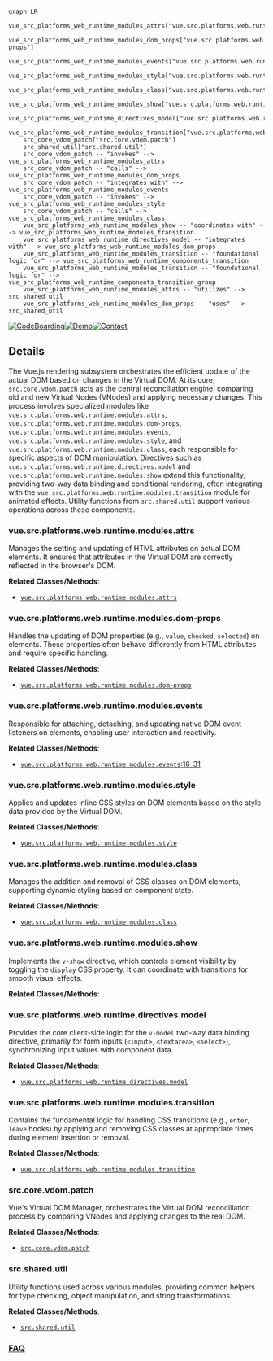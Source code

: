 ```mermaid
graph LR
    vue_src_platforms_web_runtime_modules_attrs["vue.src.platforms.web.runtime.modules.attrs"]
    vue_src_platforms_web_runtime_modules_dom_props["vue.src.platforms.web.runtime.modules.dom-props"]
    vue_src_platforms_web_runtime_modules_events["vue.src.platforms.web.runtime.modules.events"]
    vue_src_platforms_web_runtime_modules_style["vue.src.platforms.web.runtime.modules.style"]
    vue_src_platforms_web_runtime_modules_class["vue.src.platforms.web.runtime.modules.class"]
    vue_src_platforms_web_runtime_modules_show["vue.src.platforms.web.runtime.modules.show"]
    vue_src_platforms_web_runtime_directives_model["vue.src.platforms.web.runtime.directives.model"]
    vue_src_platforms_web_runtime_modules_transition["vue.src.platforms.web.runtime.modules.transition"]
    src_core_vdom_patch["src.core.vdom.patch"]
    src_shared_util["src.shared.util"]
    src_core_vdom_patch -- "invokes" --> vue_src_platforms_web_runtime_modules_attrs
    src_core_vdom_patch -- "calls" --> vue_src_platforms_web_runtime_modules_dom_props
    src_core_vdom_patch -- "integrates with" --> vue_src_platforms_web_runtime_modules_events
    src_core_vdom_patch -- "invokes" --> vue_src_platforms_web_runtime_modules_style
    src_core_vdom_patch -- "calls" --> vue_src_platforms_web_runtime_modules_class
    vue_src_platforms_web_runtime_modules_show -- "coordinates with" --> vue_src_platforms_web_runtime_modules_transition
    vue_src_platforms_web_runtime_directives_model -- "integrates with" --> vue_src_platforms_web_runtime_modules_dom_props
    vue_src_platforms_web_runtime_modules_transition -- "foundational logic for" --> vue_src_platforms_web_runtime_components_transition
    vue_src_platforms_web_runtime_modules_transition -- "foundational logic for" --> vue_src_platforms_web_runtime_components_transition_group
    vue_src_platforms_web_runtime_modules_attrs -- "utilizes" --> src_shared_util
    vue_src_platforms_web_runtime_modules_dom_props -- "uses" --> src_shared_util
```

[![CodeBoarding](https://img.shields.io/badge/Generated%20by-CodeBoarding-9cf?style=flat-square)](https://github.com/CodeBoarding/GeneratedOnBoardings)[![Demo](https://img.shields.io/badge/Try%20our-Demo-blue?style=flat-square)](https://www.codeboarding.org/demo)[![Contact](https://img.shields.io/badge/Contact%20us%20-%20contact@codeboarding.org-lightgrey?style=flat-square)](mailto:contact@codeboarding.org)

## Details

The Vue.js rendering subsystem orchestrates the efficient update of the actual DOM based on changes in the Virtual DOM. At its core, `src.core.vdom.patch` acts as the central reconciliation engine, comparing old and new Virtual Nodes (VNodes) and applying necessary changes. This process involves specialized modules like `vue.src.platforms.web.runtime.modules.attrs`, `vue.src.platforms.web.runtime.modules.dom-props`, `vue.src.platforms.web.runtime.modules.events`, `vue.src.platforms.web.runtime.modules.style`, and `vue.src.platforms.web.runtime.modules.class`, each responsible for specific aspects of DOM manipulation. Directives such as `vue.src.platforms.web.runtime.directives.model` and `vue.src.platforms.web.runtime.modules.show` extend this functionality, providing two-way data binding and conditional rendering, often integrating with the `vue.src.platforms.web.runtime.modules.transition` module for animated effects. Utility functions from `src.shared.util` support various operations across these components.

### vue.src.platforms.web.runtime.modules.attrs
Manages the setting and updating of HTML attributes on actual DOM elements. It ensures that attributes in the Virtual DOM are correctly reflected in the browser's DOM.


**Related Classes/Methods**:

- <a href="https://github.com/vuejs/vue/blob/main/src/platforms/web/runtime/modules/attrs.ts" target="_blank" rel="noopener noreferrer">`vue.src.platforms.web.runtime.modules.attrs`</a>


### vue.src.platforms.web.runtime.modules.dom-props
Handles the updating of DOM properties (e.g., `value`, `checked`, `selected`) on elements. These properties often behave differently from HTML attributes and require specific handling.


**Related Classes/Methods**:

- <a href="https://github.com/vuejs/vue/blob/main/src/platforms/web/runtime/modules/dom-props.ts" target="_blank" rel="noopener noreferrer">`vue.src.platforms.web.runtime.modules.dom-props`</a>


### vue.src.platforms.web.runtime.modules.events
Responsible for attaching, detaching, and updating native DOM event listeners on elements, enabling user interaction and reactivity.


**Related Classes/Methods**:

- <a href="https://github.com/vuejs/vue/blob/main/src/platforms/web/runtime/modules/events.ts#L16-L31" target="_blank" rel="noopener noreferrer">`vue.src.platforms.web.runtime.modules.events`:16-31</a>


### vue.src.platforms.web.runtime.modules.style
Applies and updates inline CSS styles on DOM elements based on the style data provided by the Virtual DOM.


**Related Classes/Methods**:

- <a href="https://github.com/vuejs/vue/blob/main/src/platforms/web/runtime/modules/style.ts" target="_blank" rel="noopener noreferrer">`vue.src.platforms.web.runtime.modules.style`</a>


### vue.src.platforms.web.runtime.modules.class
Manages the addition and removal of CSS classes on DOM elements, supporting dynamic styling based on component state.


**Related Classes/Methods**:

- <a href="https://github.com/vuejs/vue/blob/main/src/platforms/web/runtime/modules/class.ts" target="_blank" rel="noopener noreferrer">`vue.src.platforms.web.runtime.modules.class`</a>


### vue.src.platforms.web.runtime.modules.show
Implements the `v-show` directive, which controls element visibility by toggling the `display` CSS property. It can coordinate with transitions for smooth visual effects.


**Related Classes/Methods**:



### vue.src.platforms.web.runtime.directives.model
Provides the core client-side logic for the `v-model` two-way data binding directive, primarily for form inputs (`<input>`, `<textarea>`, `<select>`), synchronizing input values with component data.


**Related Classes/Methods**:

- <a href="https://github.com/vuejs/vue/blob/main/src/platforms/web/runtime/directives/model.ts" target="_blank" rel="noopener noreferrer">`vue.src.platforms.web.runtime.directives.model`</a>


### vue.src.platforms.web.runtime.modules.transition
Contains the fundamental logic for handling CSS transitions (e.g., `enter`, `leave` hooks) by applying and removing CSS classes at appropriate times during element insertion or removal.


**Related Classes/Methods**:

- <a href="https://github.com/vuejs/vue/blob/main/src/platforms/web/runtime/modules/transition.ts" target="_blank" rel="noopener noreferrer">`vue.src.platforms.web.runtime.modules.transition`</a>


### src.core.vdom.patch
Vue's Virtual DOM Manager, orchestrates the Virtual DOM reconciliation process by comparing VNodes and applying changes to the real DOM.


**Related Classes/Methods**:

- <a href="https://github.com/vuejs/vue/blob/main/src/core/vdom/patch.ts" target="_blank" rel="noopener noreferrer">`src.core.vdom.patch`</a>


### src.shared.util
Utility functions used across various modules, providing common helpers for type checking, object manipulation, and string transformations.


**Related Classes/Methods**:

- <a href="https://github.com/vuejs/vue/blob/main/src/shared/util.ts" target="_blank" rel="noopener noreferrer">`src.shared.util`</a>




### [FAQ](https://github.com/CodeBoarding/GeneratedOnBoardings/tree/main?tab=readme-ov-file#faq)
